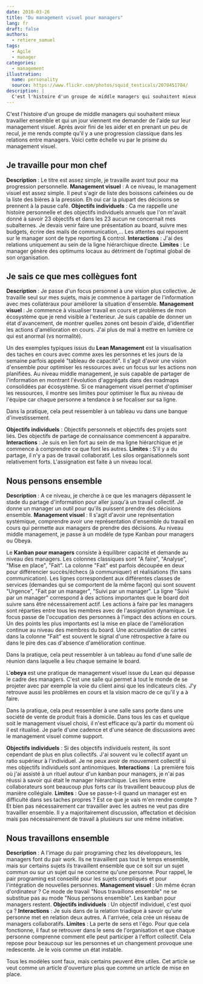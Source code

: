 ```yaml
---
date: 2018-03-26
title: "Du management visuel pour managers"
lang: fr
draft: false
authors:
  - retiere_samuel
tags:
  - Agile
  - manager
categories:
  - management
illustration:
  name: personality
  source: https://www.flickr.com/photos/squid_testicals/2070451784/
description: |
  C'est l'histoire d'un groupe de middle managers qui souhaitent mieux travailler ensemble et qui un jour viennent me demander de l'aide sur leur management visuel. Après avoir fini de les aider et en prenant un peu de recul, je me rends compte qu'il y a une progression classique dans les relations entre managers. Voici cette échelle vu par le prisme du management visuel.
---
```


C'est l'histoire d'un groupe de middle managers qui souhaitent mieux travailler ensemble et qui un jour viennent me demander de l'aide sur leur management visuel. Après avoir fini de les aider et en prenant un peu de recul, je me rends compte qu'il y a une progression classique dans les relations entre managers. Voici cette échelle vu par le prisme du management visuel.
## Je travaille pour mon chef
**Description** : Le titre est assez simple, je travaille avant tout pour ma progression personnelle.
**Management visuel** : A ce niveau, le management visuel est assez simple. Il peut s'agir de liste des boissons cafeinées ou de la liste des bières à la pression. Eh oui car la plupart des décisions se prennent à la pause café.
**Objectifs individuels** : Ca me rappelle une histoire personnelle et des objectifs individuels annuels que l'on m'avait donné à savoir 23 objectifs et dans les 23 aucun ne concernait mes subalternes. Je devais venir faire une présentation au board, suivre mes budgets, écrire des mails de communication,... Les attentes qui reposent sur le manager sont de type reporting & control.
**Interactions** : J'ai des relations uniquement au sein de la ligne hiérarchique directe.
**Limites** : Le manager génère des optimums locaux au détriment de l'optimal global de son organisation.

## Je sais ce que mes collègues font

**Description** : Je passe d'un focus personnel à une vision plus collective. Je travaille seul sur mes sujets, mais je commence à partager de l'information avec mes collatéraux pour améliorer la situation d'ensemble.
**Management visuel** : Je commence à visualiser travail en cours et problèmes de mon écosystème que je rend visible à l'exterieur. Je suis capable de donner un état d'avancement, de montrer quelles zones ont besoin d'aide, d'identifier les actions d'amélioration en cours. J'ai plus de mal à mettre en lumière ce qui est anormal (vs normalité).

Un des exemples typiques issus du **Lean Management** est la visualisation des taches en cours avec comme axes les personnes et les jours de la semaine parfois appelé "tableau de capacité". Il s'agit d'avoir une vision d'ensemble pour optimiser les ressources avec un focus sur les actions non planifiées. Au niveau middle management, je suis capable de partager de l'information en montrant l'évolution d'aggrégats dans des roadmaps consolidées par écosystème. Si ce management visuel permet d'optimiser les ressources, il montre ses limites pour optimiser le flux au niveau de l'équipe car chaque personne a tendance à se focaliser sur sa ligne.

Dans la pratique, cela peut ressembler à un tableau vu dans une banque d'investissement.

**Objectifs individuels** : Objectifs personnels et objectifs des projets sont liés. Des objectifs de partage de connaissance commencent à apparaitre.
**Interactions** : Je suis en lien fort au sein de ma ligne hiérarchique et je commence à comprendre ce que font les autres.
**Limites** : S'il y a du partage, il n'y a pas de travail collaboratif. Les silos organisationnels sont relativement forts. L'assignation est faite à un niveau local.

## Nous pensons ensemble

**Description** : A ce niveau, je cherche à ce que les managers dépassent le stade du partage d'information pour aller jusqu'à un travail collectif. Je donne un manager un outil pour qu'ils puissent prendre des décisions ensemble.
**Management visuel** : Il s'agit d'avoir une représentation systémique, comprendre avoir une représentation d'ensemble du travail en cours qui permette aux managers de prendre des décisions. Au niveau middle management, je passe à un modèle de type Kanban pour managers ou Obeya.

Le **Kanban pour managers** consiste à équilibrer capacité et demande au niveau des managers. Les colonnes classiques sont "A faire", "Analyse", "Mise en place", "Fait". La colonne "Fait" est parfois découpée en deux pour différencier succès/échecs (à communiquer) et réalisations (fin sans communication). Les lignes correspondent aux différentes classes de services (demandes qui se comportent de la même façon) qui sont souvent "Urgence", "Fait par un manager", "Suivi par un manager". La ligne "Suivi par un manager" correspond à des actions importantes que le board doit suivre sans être nécessairement actif. Les actions à faire par les managers sont réparties entre tous les membres avec de l'assignation dynamique. Le focus passe de l'occupation des personnes à l'impact des actions en cours. Un des points les plus importants est la mise en place de l'amélioration continue au niveau des membres du board. Une accumulation de cartes dans la colonne "Fait" est souvent le signal d'une rétrospective à faire ou dans le pire des cas d'absence d'amélioration continue.

Dans la pratique, cela peut ressembler à un tableau au fond d'une salle de réunion dans laquelle a lieu chaque semaine le board.

L'**obeya** est une pratique de management visuel issue du Lean qui dépasse le cadre des managers. C'est une salle qui permet à tout le monde de se projeter avec par exemple la voie du client ainsi que les indicateurs clés. J'y retrouve aussi les problèmes en cours et la vision macro de ce qu'il y a à faire.

Dans la pratique, cela peut ressembler à une salle sans porte dans une société de vente de produit frais à domicile.
Dans tous les cas et quelque soit le management visuel choisi, il n'est efficace qu'à partir du moment où il est ritualisé. Je parle d'une cadence et d'une séance de discussions avec le management visuel comme support.

**Objectifs individuels** : Si des objectifs individuels restent, ils sont cependant de plus en plus collectifs. J'ai souvent vu le collectif ayant un ratio supérieur à l'individuel. Je ne peux avoir de mouvement collectif si mes objectifs individuels sont antinomiques.
**Interactions** : La première fois où j'ai assisté à un rituel autour d'un kanban pour managers, je n'ai pas réussi à savoir qui était le manager hiérarchique. Les liens entre collaborateurs sont beaucoup plus forts car ils travaillent beaucoup plus de manière collégiale.
**Limites** : Que se passe-t-il quand un manager est en difficulté dans ses taches propres ? Est ce que je vais m'en rendre compte ? Et bien pas nécessairement car travailler avec les autres ne veut pas dire travailler ensemble. Il y a majoritairement discussion, affectation et décision mais pas nécessairement de travail à plusieurs sur une même initiative.

## Nous travaillons ensemble

**Description** : A l'image du pair programing chez les développeurs, les managers font du pair work. Ils ne travaillent pas tout le temps ensemble, mais sur certains sujets ils travaillent ensemble que ce soit sur un sujet commun ou sur un sujet qui ne concerne qu'une personne. Pour rappel, le pair programing est conseillé pour les sujets compliqués et pour l'intégration de nouvelles personnes.
**Management visuel** :  Un même écran d'ordinateur ? Ce mode de travail "Nous travaillons ensemble" ne se substitue pas au mode "Nous pensons ensemble". Les kanban pour managers restent.
**Objectifs individuels** : Un objectif individuel, c'est quoi ça ?
**Interactions** :  Je suis dans de la relation triadique à savoir qu'une personne met en relation deux autres. A l'arrivée, cela crée un réseau de managers collaboratifs.
**Limites** : La perte de sens et l'égo. Pour que cela fonctionne, il faut se retrouver dans le sens de l'organisation et que chaque personne comprenne comment elle peut participer à l'effort collectif. Cela repose pour beaucoup sur les personnes et un changement provoque une redescente. Je le vois comme un état instable.

Tous les modèles sont faux, mais certains peuvent être utiles. Cet article se veut comme un article d'ouverture plus que comme un article de mise en place.